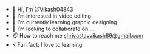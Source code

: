 - 👋 Hi, I’m @Vikash04843
- 👀 I’m interested in video editing
- 🌱 I’m currently learning graphic designing 
- 💞️ I’m looking to collaborate on ...
- 📫 How to reach me shrivastavvikash89@gmail.com
- ⚡ Fun fact: I love to learning

<!---
Vikash04843/Vikash04843 is a ✨ special ✨ repository because its `README.md` (this file) appears on your GitHub profile.
You can click the Preview link to take a look at your changes.
--->
